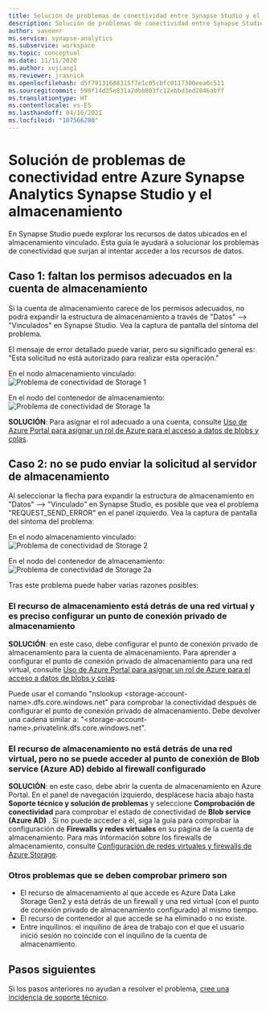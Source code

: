 ```yaml
---
title: Solución de problemas de conectividad entre Synapse Studio y el almacenamiento
description: Solución de problemas de conectividad entre Synapse Studio y el almacenamiento
author: saveenr
ms.service: synapse-analytics
ms.subservice: workspace
ms.topic: conceptual
ms.date: 11/11/2020
ms.author: xujiang1
ms.reviewer: jrasnick
ms.openlocfilehash: d5f79131608315f7e1c05cbfc0117300eea6c511
ms.sourcegitcommit: 590f14d35e831a2dbb803fc12ebbd3ed2046abff
ms.translationtype: HT
ms.contentlocale: es-ES
ms.lasthandoff: 04/16/2021
ms.locfileid: "107566280"
---
```

# <a name="troubleshoot-connectivity-between-azure-synapse-analytics-synapse-studio-and-storage"></a>Solución de problemas de conectividad entre Azure Synapse Analytics Synapse Studio y el almacenamiento

En Synapse Studio puede explorar los recursos de datos ubicados en el almacenamiento vinculado. Esta guía le ayudará a solucionar los problemas de conectividad que surjan al intentar acceder a los recursos de datos. 

## <a name="case-1-storage-account-lacks-proper-permissions"></a>Caso 1: faltan los permisos adecuados en la cuenta de almacenamiento

Si la cuenta de almacenamiento carece de los permisos adecuados, no podrá expandir la estructura de almacenamiento a través de "Datos" --> "Vinculados" en Synapse Studio. Vea la captura de pantalla del síntoma del problema. 

El mensaje de error detallado puede variar, pero su significado general es: "Esta solicitud no está autorizado para realizar esta operación."

En el nodo almacenamiento vinculado:  
![Problema de conectividad de Storage 1](media/troubleshoot-synapse-studio-and-storage-connectivity/storage-connectivity-issue-1.png)

En el nodo del contenedor de almacenamiento:  
![Problema de conectividad de Storage 1a](media/troubleshoot-synapse-studio-and-storage-connectivity/storage-connectivity-issue-1a.png)

**SOLUCIÓN**: Para asignar el rol adecuado a una cuenta, consulte [Uso de Azure Portal para asignar un rol de Azure para el acceso a datos de blobs y colas](../../storage/common/storage-auth-aad-rbac-portal.md).


## <a name="case-2-failed-to-send-the-request-to-storage-server"></a>Caso 2: no se pudo enviar la solicitud al servidor de almacenamiento

Al seleccionar la flecha para expandir la estructura de almacenamiento en "Datos" --> "Vinculado" en Synapse Studio, es posible que vea el problema "REQUEST_SEND_ERROR" en el panel izquierdo. Vea la captura de pantalla del síntoma del problema:

En el nodo almacenamiento vinculado:  
![Problema de conectividad de Storage 2](media/troubleshoot-synapse-studio-and-storage-connectivity/storage-connectivity-issue-2.png)

En el nodo del contenedor de almacenamiento:  
![Problema de conectividad de Storage 2a](media/troubleshoot-synapse-studio-and-storage-connectivity/storage-connectivity-issue-2a.png)

Tras este problema puede haber varias razones posibles:

### <a name="the-storage-resource-is-behind-a-vnet-and-a-storage-private-endpoint-needs-to-configure"></a>El recurso de almacenamiento está detrás de una red virtual y es preciso configurar un punto de conexión privado de almacenamiento

**SOLUCIÓN**: en este caso, debe configurar el punto de conexión privado de almacenamiento para la cuenta de almacenamiento. Para aprender a configurar el punto de conexión privado de almacenamiento para una red virtual, consulte [Uso de Azure Portal para asignar un rol de Azure para el acceso a datos de blobs y colas](../security/how-to-connect-to-workspace-from-restricted-network.md).

Puede usar el comando "nslookup \<storage-account-name\>.dfs.core.windows.net" para comprobar la conectividad después de configurar el punto de conexión privado de almacenamiento. Debe devolver una cadena similar a: "\<storage-account-name\>.privatelink.dfs.core.windows.net".

### <a name="the-storage-resource-is-not-behind-a-vnet-but-the-blob-service-azure-ad-endpoint-is-not-accessible-due-to-firewall-configured"></a>El recurso de almacenamiento no está detrás de una red virtual, pero no se puede acceder al punto de conexión de Blob service (Azure AD) debido al firewall configurado

**SOLUCIÓN**: en este caso, debe abrir la cuenta de almacenamiento en Azure Portal. En el panel de navegación izquierdo, desplácese hacia abajo hasta **Soporte técnico y solución de problemas** y seleccione **Comprobación de conectividad** para comprobar el estado de conectividad de **Blob service (Azure AD)** . Si no puede acceder a él, siga la guía para comprobar la configuración de **Firewalls y redes virtuales** en su página de la cuenta de almacenamiento. Para más información sobre los firewalls de almacenamiento, consulte [Configuración de redes virtuales y firewalls de Azure Storage](../../storage/common/storage-network-security.md).

### <a name="other-issues-to-check"></a>Otros problemas que se deben comprobar primero son 

* El recurso de almacenamiento al que accede es Azure Data Lake Storage Gen2 y está detrás de un firewall y una red virtual (con el punto de conexión privado de almacenamiento configurado) al mismo tiempo.
* El recurso de contenedor al que accede se ha eliminado o no existe.
* Entre inquilinos: el inquilino de área de trabajo con el que el usuario inició sesión no coincide con el inquilino de la cuenta de almacenamiento. 


## <a name="next-steps"></a>Pasos siguientes
Si los pasos anteriores no ayudan a resolver el problema, [cree una incidencia de soporte técnico](../sql-data-warehouse/sql-data-warehouse-get-started-create-support-ticket.md).